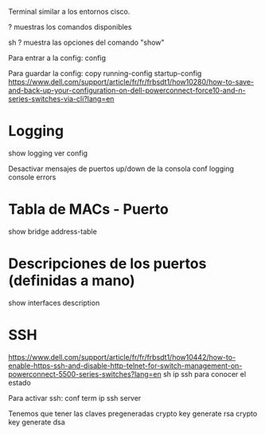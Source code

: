 Terminal similar a los entornos cisco.

?
muestras los comandos disponibles

sh ?
muestra las opciones del comando "show"

Para entrar a la config:
config

Para guardar la config:
copy running-config startup-config
https://www.dell.com/support/article/fr/fr/frbsdt1/how10280/how-to-save-and-back-up-your-configuration-on-dell-powerconnect-force10-and-n-series-switches-via-cli?lang=en


# Logging
show logging
  ver config

Desactivar mensajes de puertos up/down de la consola
conf
logging console errors


# Tabla de MACs - Puerto
show bridge address-table


# Descripciones de los puertos (definidas a mano)
show interfaces description


# SSH
https://www.dell.com/support/article/fr/fr/frbsdt1/how10442/how-to-enable-https-ssh-and-disable-http-telnet-for-switch-management-on-powerconnect-5500-series-switches?lang=en
sh ip ssh
  para conocer el estado


Para activar ssh:
conf term
ip ssh server

Tenemos que tener las claves pregeneradas
crypto key generate rsa
crypto key generate dsa

